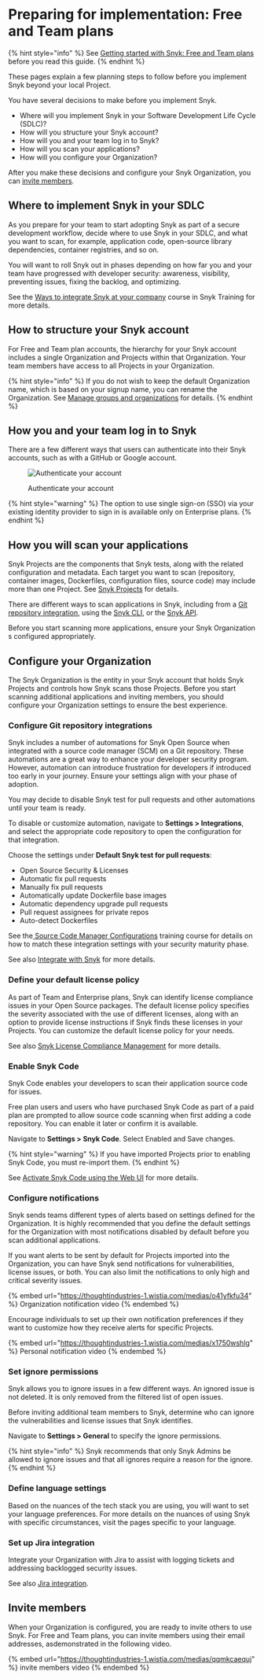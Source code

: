 # Preparing for implementation: Free and Team plans

{% hint style="info" %}
See [Getting started with Snyk: Free and Team plans](getting-started-with-snyk-free-and-team-plans.md) before you read this guide.
{% endhint %}

These pages explain a few planning steps to follow before you implement Snyk beyond your local Project.

You have several decisions to make before you implement Snyk.

* Where will you implement Snyk in your Software Development Life Cycle (SDLC)?
* How will you structure your Snyk account?
* How will you and your team log in to Snyk?
* How will you scan your applications?
* How will you configure your Organization?

After you make these decisions and configure your Snyk Organization, you can [invite members](preparing-for-implementation-free-and-team-plans.md#invite-members).

## Where to implement Snyk in your SDLC

As you prepare for your team to start adopting Snyk as part of a secure development workflow, decide where to use Snyk in your SDLC, and what you want to scan, for example, application code, open-source library dependencies, container registries,  and so on.

You will want to roll Snyk out in phases depending on how far you and your team have progressed with developer security: awareness, visibility, preventing issues, fixing the backlog, and optimizing.

See the [Ways to integrate Snyk at your company](https://training.snyk.io/courses/ways-to-use-snyk) course in Snyk Training for more details.

## How to structure your Snyk account

For Free and Team plan accounts, the hierarchy for your Snyk account includes a single Organization and Projects within that Organization. Your team members have access to all Projects in your Organization.

{% hint style="info" %}
If you do not wish to keep the default Organization name, which is based on your signup name, you can rename the Organization. See [Manage groups and organizations](../snyk-admin/manage-groups-and-organizations/) for details.
{% endhint %}

## How you and your team log in to Snyk

There are a few different ways that users can authenticate into their Snyk accounts, such as with a GitHub or Google account.

<figure><img src="https://lh4.googleusercontent.com/snMHeJzIlnECB82n6BUAr0ssYW9iIfNdDNzvgSqqNOVOjr84x6C0CSijMuXefU5HXEzT1AVaKU-KjccG2s0qvoIdzbvcYUSvEfUIZf9o5X_fjswdW56YYujMEX6A0Jdl_OzwYsWgRyyIdVDq8qVV3lM" alt="Authenticate your account"><figcaption><p>Authenticate your account</p></figcaption></figure>

{% hint style="warning" %}
The option to use single sign-on (SSO) via your existing identity provider to sign in is available only on Enterprise plans.
{% endhint %}

## How you will scan your applications

Snyk Projects are the components that Snyk tests, along with the related configuration and metadata. Each target you want to scan (repository, container images, Dockerfiles, configuration files, source code) may include more than one Project. See [Snyk Projects](../snyk-admin/introduction-to-snyk-projects/) for details.

There are different ways to scan applications in Snyk, including from a [Git repository integration](walkthrough-code-repository-projects/), using the [Snyk CLI](../snyk-cli/), or the [Snyk API](../snyk-api/).

Before you start scanning more applications, ensure your Snyk Organization s configured appropriately.

## Configure your Organization

The Snyk Organization is the entity in your Snyk account that holds Snyk Projects and controls how Snyk scans those Projects. Before you start scanning additional applications and inviting members, you should configure your Organization settings to ensure the best experience.

### Configure Git repository integrations

Snyk includes a number of automations for Snyk Open Source when integrated with a source code manager (SCM) on a Git repository. These automations are a great way to enhance your developer security program. However, automation can introduce frustration for developers if introduced too early in your journey. Ensure your settings align with your phase of adoption.

You may decide to disable Snyk test for pull requests and other automations until your team is ready.

To disable or customize automation, navigate to **Settings > Integrations**, and select the appropriate code repository to open the configuration for that integration.

Choose the settings under **Default Snyk test for pull requests**:

* Open Source Security & Licenses
* Automatic fix pull requests
* Manually fix pull requests
* Automatically update Dockerfile base images
* Automatic dependency upgrade pull requests
* Pull request assignees for private repos
* Auto-detect Dockerfiles

See the[ Source Code Manager Configurations](https://training.snyk.io/courses/source-code-manager-configurations?query=Source%20code) training course for details on how to match these integration settings with your security maturity phase.

See also [Integrate with Snyk](../integrations/) for more details.

### Define your default license policy

As part of Team and Enterprise plans, Snyk can identify license compliance issues in your Open Source packages. The default license policy specifies the severity associated with the use of different licenses, along with an option to provide license instructions if Snyk finds these licenses in your Projects. You can customize the default license policy for your needs.

See also [Snyk License Compliance Management](../scan-applications/start-scanning-using-the-cli-web-ui-or-api/scan-open-source-libraries-and-licenses/snyk-license-compliance-management.md) for more details.

### Enable Snyk Code

Snyk Code enables your developers to scan their application source code for issues.

Free plan users and users who have purchased Snyk Code as part of a paid plan are prompted to allow source code scanning when first adding a code repository. You can enable it later or confirm it is available.

Navigate to **Settings > Snyk Code**. Select Enabled and Save changes.

{% hint style="warning" %}
If you have imported Projects prior to enabling Snyk Code, you must re-import them.
{% endhint %}

See [Activate Snyk Code using the Web UI](../scan-applications/start-scanning-using-the-cli-web-ui-or-api/scan-code/activate-snyk-code-using-the-web-ui.md) for more details.

### Configure notifications

Snyk sends teams different types of alerts based on settings defined for the Organization. It is highly recommended that you define the default settings for the Organization with most notifications disabled by default before you scan additional applications.

If you want alerts to be sent by default for Projects imported into the Organization, you can have Snyk send notifications for vulnerabilities, license issues, or both. You can also limit the notifications to only high and critical severity issues.

{% embed url="https://thoughtindustries-1.wistia.com/medias/o41yfkfu34" %}
Organization notification video
{% endembed %}

Encourage individuals to set up their own notification preferences if they want to customize how they receive alerts for specific Projects.

{% embed url="https://thoughtindustries-1.wistia.com/medias/x1750wshlg" %}
Personal notification video
{% endembed %}

### Set ignore permissions

Snyk allows you to ignore issues in a few different ways. An ignored issue is not deleted. It is only removed from the filtered list of open issues.

Before inviting additional team members to Snyk, determine who can ignore the vulnerabilities and license issues that Snyk identifies.

Navigate to **Settings > General** to specify the ignore permissions.

{% hint style="info" %}
Snyk recommends that only Snyk Admins be allowed to ignore issues and that all ignores require a reason for the ignore.
{% endhint %}

### Define language settings

Based on the nuances of the tech stack you are using, you will want to set your language preferences. For more details on the nuances of using Snyk with specific circumstances, visit the pages specific to your language.

### Set up Jira integration

Integrate your Organization with Jira to assist with logging tickets and addressing backlogged security issues.

See also [Jira integration](../integrations/notifications-ticketing-system-integrations/jira.md).

## Invite members

When your Organization is configured, you are ready to invite others to use Snyk. For Free and Team plans, you can invite members using their email addresses, asdemonstrated in the following video.

{% embed url="https://thoughtindustries-1.wistia.com/medias/qqmkcaequj" %}
invite members video
{% endembed %}
